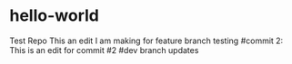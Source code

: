 # hello-world
Test Repo
This an edit I am making for feature branch testing
#commit 2: This is an edit for commit #2
#dev branch updates